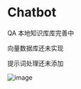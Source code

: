 # Chatbot


QA 本地知识库库完善中

向量数据库还未实现

提示词处理还未添加



![image](https://github.com/user-attachments/assets/cd696a95-466f-4211-ad2f-2d89d054b3ec)
